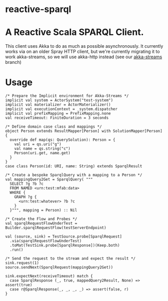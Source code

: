 reactive-sparql
===============

# A Reactive Scala SPARQL Client.

This client uses Akka to do as much as possible asynchronously. It currently works via on an older Spray HTTP client, 
but we're currently migrating it to work akka-streams, so we will use akka-http instead (see our [akka-streams](https://github.com/modelfabric/reactive-sparql/tree/akka-streams) branch)

# Usage

```
/* Prepare the Implicit environment for Akka-Streams */
implicit val system = ActorSystem("test-system")
implicit val materializer = ActorMaterializer()
implicit val executionContext = _system.dispatcher
implicit val prefixMapping = PrefixMapping.none
val receiveTimeout: FiniteDuration = 3 seconds

/* Define domain case class and mappings */
object Person extends ResultMapper[Person] with SolutionMapper[Person] {
  override def map(qs: QuerySolution): Person = {
    val uri = qs.uri("g")
    val name = qs.string("c")
    Person(uri.get, name.get)
  }
}
case class Person(id: URI, name: String) extends SparqlResult

/* Create a bespoke SparqlQuery with a mapping to a Person */
val mappingQuery2Get = SparqlQuery( """
  SELECT ?g ?b ?c
  FROM NAMED <urn:test:mfab:data>
  WHERE {
    GRAPH ?g {
      <urn:test:whatever> ?b ?c
    }
  }""", mapping = Person) :: Nil

/* Create the Flow and Probes */
val sparqlRequestFlowUnderTest = Builder.sparqlRequestFlow(testServerEndpoint)

val (source, sink) = TestSource.probe[SparqlRequest]
  .via(sparqlRequestFlowUnderTest)
  .toMat(TestSink.probe[SparqlResponse])(Keep.both)
  .run()

/* Send the request to the stream and expect the result */
sink.request(1)
source.sendNext(SparqlRequest(mappingQuery2Get))

sink.expectNext(receiveTimeout) match {
  case SparqlResponse (_, true, mappedQuery2Result, None) => assert(true)
  case r@SparqlResponse(_, _, _, _) => assert(false, r)
}

```
